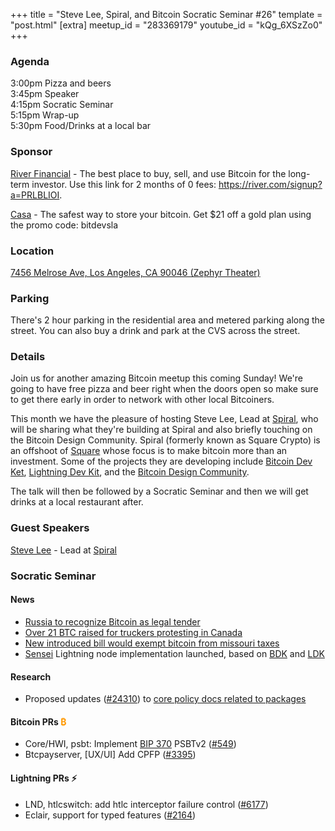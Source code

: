 +++
title = "Steve Lee, Spiral, and Bitcoin Socratic Seminar #26"
template = "post.html"
[extra]
meetup_id = "283369179"
youtube_id = "kQg_6XSzZo0"
+++

### Agenda

3:00pm Pizza and beers  
3:45pm Speaker  
4:15pm Socratic Seminar  
5:15pm Wrap-up  
5:30pm Food/Drinks at a local bar

### Sponsor

[River Financial](https://river.com/) - The best place to buy, sell, and use Bitcoin for the
long-term investor. Use this link for 2 months of 0 fees: <https://river.com/signup?a=PRLBLIOI>.

[Casa](https://app.keys.casa/subscribe/gold) - The safest way to store your bitcoin. Get $21 off a
gold plan using the promo code: bitdevsla

### Location

[7456 Melrose Ave, Los Angeles, CA 90046 (Zephyr Theater)](https://www.google.com/maps/place/7456+Melrose+Ave,+West+Hollywood,+CA+90046/@34.0833294,-118.3547615,17z/data=!3m1!4b1!4m5!3m4!1s0x80c2bed36430426f:0xedabb82c06037177!8m2!3d34.0833294!4d-118.3525728)

### Parking

There's 2 hour parking in the residential area and metered parking along the street. You can also
buy a drink and park at the CVS across the street.

### Details

Join us for another amazing Bitcoin meetup this coming Sunday! We're going to have free pizza and
beer right when the doors open so make sure to get there early in order to network with other local
Bitcoiners.

This month we have the pleasure of hosting Steve Lee, Lead at [Spiral](https://spiral.xyz/), who
will be sharing what they're building at Spiral and also briefly touching on the Bitcoin Design
Community. Spiral (formerly known as Square Crypto) is an offshoot
of [Square](https://squareup.com/) whose focus is to make bitcoin more than an investment. Some of
the projects they are developing include [Bitcoin Dev Ket](https://bitcoindevkit.org), 
[Lightning Dev Kit](https://lightningdevkit.org), and the 
[Bitcoin Design Community](https://bitcoin.design/).

The talk will then be followed by a Socratic Seminar and then we will get drinks at a local
restaurant after.

### Guest Speakers

[Steve Lee](https://twitter.com/moneyball) - Lead at [Spiral](https://twitter.com/spiralbtc)

### Socratic Seminar


#### News

- [Russia to recognize Bitcoin as legal tender](https://www.coindesk.com/policy/2022/02/09/russia-to-license-crypto-exchanges-tax-large-transactions/)
- [Over 21 BTC raised for truckers protesting in Canada](https://twitter.com/ck_SNARKs/status/1492957932102762506?s=20&t=P0ybWD3OoWUsB9SHOzGNWw)
- [New introduced bill would exempt bitcoin from missouri taxes](https://bitcoinmagazine.com/markets/new-introduced-bill-would-exempt-bitcoin-from-missouri-taxes)
- [Sensei](https://l2.technology/sensei) Lightning node implementation launched, based on [BDK](https://bitcoindevkit.org) and [LDK](https://lightningdevkit.org)

#### Research

- Proposed updates ([#24310](https://github.com/bitcoin/bitcoin/pull/24310)) to [core policy docs related to packages](https://github.com/glozow/bitcoin/tree/2022-02-fixups/doc/policy)

#### Bitcoin PRs <font color="#FF9900">₿</font>

- Core/HWI, psbt: Implement [BIP 370](https://github.com/bitcoin/bips/blob/master/bip-0370.mediawiki#Introduction) PSBTv2 ([#549](https://github.com/bitcoin-core/HWI/pull/549))
- Btcpayserver, [UX/UI] Add CPFP ([#3395](https://github.com/btcpayserver/btcpayserver/pull/3395))

#### Lightning PRs ⚡ 

- LND, htlcswitch: add htlc interceptor failure control ([#6177](https://github.com/lightningnetwork/lnd/pull/6177))
- Eclair, support for typed features ([#2164](https://github.com/ACINQ/eclair/pull/2164))
